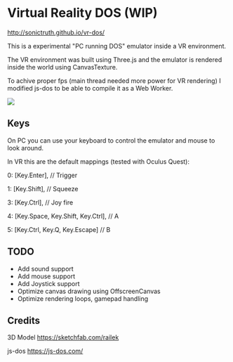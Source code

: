 # Virtual Reality DOS (WIP)

http://sonictruth.github.io/vr-dos/

This is a experimental "PC running DOS" emulator inside a VR environment.

The VR environment was built using Three.js and the emulator is rendered inside the world using CanvasTexture.

To achive proper fps (main thread needed more power for VR rendering) I modified js-dos to be able to compile it as a Web Worker.



![](demo.gif)

## Keys

On PC you can use your keyboard to control the emulator and mouse to look around.

In VR this are the default mappings (tested with Oculus Quest):

0: [Key.Enter], // Trigger

1: [Key.Shift], // Squeeze

3: [Key.Ctrl], // Joy fire

4: [Key.Space, Key.Shift, Key.Ctrl], // A

5: [Key.Ctrl, Key.Q, Key.Escape]  // B

## TODO
- Add sound support
- Add mouse support 
- Add Joystick support
- Optimize canvas drawing using OffscreenCanvas
- Optimize rendering loops, gamepad handling

## Credits
3D Model  https://sketchfab.com/railek

js-dos https://js-dos.com/
